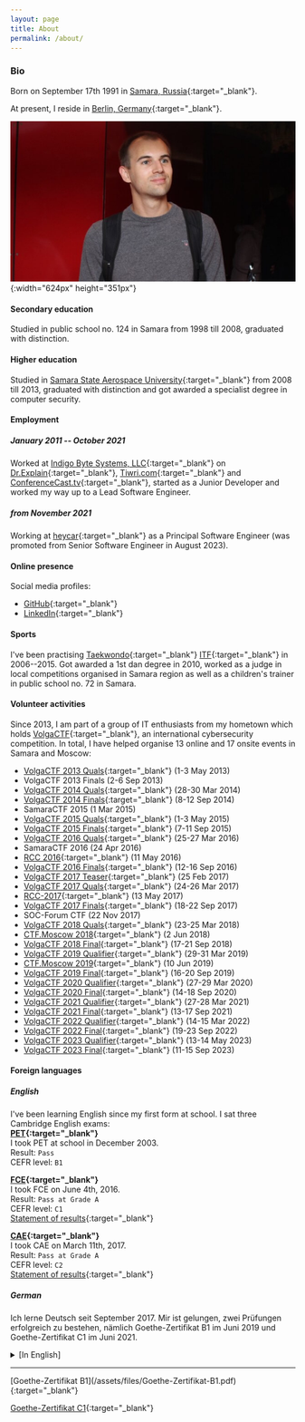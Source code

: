 ```yaml
---
layout: page
title: About
permalink: /about/
---
```


### Bio

Born on September 17th 1991 in [Samara, Russia](https://www.google.ru/maps/place/Samara,+Samara+Oblast/@53.260908,50.198077,10z/data=!3m1!4b1!4m2!3m1!1s0x416618e22bd879d3:0xba95cda9bb3a030b){:target="_blank"}.

At present, I reside in [Berlin, Germany](https://www.google.com/maps/place/Berlin/@52.5069312,13.1445498,10z/data=!3m1!4b1!4m5!3m4!1s0x47a84e373f035901:0x42120465b5e3b70!8m2!3d52.5200066!4d13.404954){:target="_blank"}.

![Aleksandr Piatkin](/assets/images/aptkn_about.jpg){:width="624px" height="351px"}

#### Secondary education
Studied in public school no. 124 in Samara from 1998 till 2008, graduated with distinction.

#### Higher education
Studied in [Samara State Aerospace University](http://ssau.ru/english/){:target="_blank"} from 2008 till 2013, graduated with distinction and got awarded a specialist degree in computer security.

#### Employment

##### January 2011 -- October 2021
Worked at [Indigo Byte Systems, LLC](https://indigobyte.com){:target="_blank"} on [Dr.Explain](https://www.drexplain.com){:target="_blank"}, [Tiwri.com](https://www.tiwri.com){:target="_blank"} and [ConferenceCast.tv](https://conferencecast.tv){:target="_blank"}, started as a Junior Developer and worked my way up to a Lead Software Engineer.

##### from November 2021
Working at [heycar](https://hey.car){:target="_blank"} as a Principal Software Engineer (was promoted from Senior Software Engineer in August 2023).

#### Online presence
Social media profiles:
- [GitHub](https://github.com/aspyatkin){:target="_blank"}
- [LinkedIn](https://www.linkedin.com/in/aptkn/){:target="_blank"}

#### Sports
I've been practising [Taekwondo](https://en.wikipedia.org/wiki/Taekwondo){:target="_blank"} [ITF](https://en.wikipedia.org/wiki/International_Taekwon-Do_Federation){:target="_blank"} in 2006--2015. Got awarded a 1st dan degree in 2010, worked as a judge in local competitions organised in Samara region as well as a children's trainer in public school no. 72 in Samara.

#### Volunteer activities
Since 2013, I am part of a group of IT enthusiasts from my hometown which holds [VolgaCTF](https://volgactf.ru/en/){:target="_blank"}, an international cybersecurity competition. In total, I have helped organise 13 online and 17 onsite events in Samara and Moscow:
- [VolgaCTF 2013 Quals](https://ctftime.org/event/75){:target="_blank"} (1-3 May 2013)
- VolgaCTF 2013 Finals (2-6 Sep 2013)
- [VolgaCTF 2014 Quals](https://ctftime.org/event/137){:target="_blank"} (28-30 Mar 2014)
- [VolgaCTF 2014 Finals](https://ctftime.org/event/161){:target="_blank"} (8-12 Sep 2014)
- SamaraCTF 2015 (1 Mar 2015)
- [VolgaCTF 2015 Quals](https://ctftime.org/event/197){:target="_blank"} (1-3 May 2015)
- [VolgaCTF 2015 Finals](https://ctftime.org/event/232){:target="_blank"} (7-11 Sep 2015)
- [VolgaCTF 2016 Quals](https://ctftime.org/event/279){:target="_blank"} (25-27 Mar 2016)
- SamaraCTF 2016 (24 Apr 2016)
- [RCC 2016](https://ctftime.org/event/298){:target="_blank"} (11 May 2016)
- [VolgaCTF 2016 Finals](https://ctftime.org/event/328){:target="_blank"} (12-16 Sep 2016)
- [VolgaCTF 2017 Teaser](https://ctftime.org/event/373){:target="_blank"} (25 Feb 2017)
- [VolgaCTF 2017 Quals](https://ctftime.org/event/374){:target="_blank"} (24-26 Mar 2017)
- [RCC-2017](https://ctftime.org/event/454){:target="_blank"} (13 May 2017)
- [VolgaCTF 2017 Finals](https://ctftime.org/event/473){:target="_blank"} (18-22 Sep 2017)
- SOC-Forum CTF (22 Nov 2017)
- [VolgaCTF 2018 Quals](https://ctftime.org/event/539){:target="_blank"} (23-25 Mar 2018)
- [CTF.Moscow 2018](https://ctftime.org/event/602){:target="_blank"} (2 Jun 2018)
- [VolgaCTF 2018 Final](https://ctftime.org/event/638){:target="_blank"} (17-21 Sep 2018)
- [VolgaCTF 2019 Qualifier](https://ctftime.org/event/713){:target="_blank"} (29-31 Mar 2019)
- [CTF.Moscow 2019](https://ctftime.org/event/795){:target="_blank"} (10 Jun 2019)
- [VolgaCTF 2019 Final](https://ctftime.org/event/796){:target="_blank"} (16-20 Sep 2019)
- [VolgaCTF 2020 Qualifier](https://ctftime.org/event/933){:target="_blank"} (27-29 Mar 2020)
- [VolgaCTF 2020 Final](https://ctftime.org/event/1018){:target="_blank"} (14-18 Sep 2020)
- [VolgaCTF 2021 Qualifier](https://ctftime.org/event/1229){:target="_blank"} (27-28 Mar 2021)
- [VolgaCTF 2021 Final](https://ctftime.org/event/1335){:target="_blank"} (13-17 Sep 2021)
- [VolgaCTF 2022 Qualifier](https://ctftime.org/event/1551){:target="_blank"} (14-15 Mar 2022)
- [VolgaCTF 2022 Final](https://ctftime.org/event/1679){:target="_blank"} (19-23 Sep 2022)
- [VolgaCTF 2023 Qualifier](https://ctftime.org/event/1847){:target="_blank"} (13-14 May 2023)
- [VolgaCTF 2023 Final](https://ctftime.org/event/2068){:target="_blank"} (11-15 Sep 2023)

#### Foreign languages

##### English
I've been learning English since my first form at school. I sat three Cambridge English exams:  
**[PET](http://www.cambridgeenglish.org/exams/preliminary/){:target="_blank"}**  
I took PET at school in December 2003.  
Result: `Pass`  
CEFR level: `B1`

**[FCE](http://www.cambridgeenglish.org/exams/first/){:target="_blank"}**  
I took FCE on June 4th, 2016.  
Result: `Pass at Grade A`  
CEFR level: `C1`  
[Statement of results](/assets/files/FCE-StatementOfResults.pdf){:target="_blank"}

**[CAE](http://www.cambridgeenglish.org/exams/advanced/){:target="_blank"}**  
I took CAE on March 11th, 2017.  
Result: `Pass at Grade A`  
CEFR level: `C2`  
[Statement of results](/assets/files/CAE-StatementOfResults.pdf){:target="_blank"}

##### German
Ich lerne Deutsch seit September 2017. Mir ist gelungen, zwei Prüfungen erfolgreich zu bestehen, nämlich Goethe-Zertifikat B1 im Juni 2019 und Goethe-Zertifikat C1 im Juni 2021.
<details>
    <summary>[In English]</summary>
    I've been learning German since September 2017. I passed two German exams, namely Goethe-Zertifikat B1 in June 2019 and Goethe-Zertifikat C1 in June 2021.
</details>
<hr>
[Goethe-Zertifikat B1](/assets/files/Goethe-Zertifikat-B1.pdf){:target="_blank"}

[Goethe-Zertifikat C1](/assets/files/Goethe-Zertifikat-C1.pdf){:target="_blank"}
